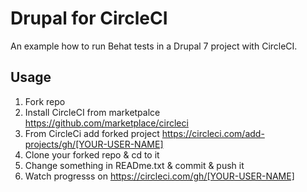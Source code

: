 # Drupal for CircleCI
An example how to run Behat tests in a Drupal 7 project with CircleCI.

## Usage
1. Fork repo
1. Install CircleCI from marketpalce https://github.com/marketplace/circleci
1. From CircleCi add forked project https://circleci.com/add-projects/gh/[YOUR-USER-NAME]
1. Clone your forked repo & cd to it
1. Change something in READme.txt & commit & push it
1. Watch progresss on https://circleci.com/gh/[YOUR-USER-NAME]

